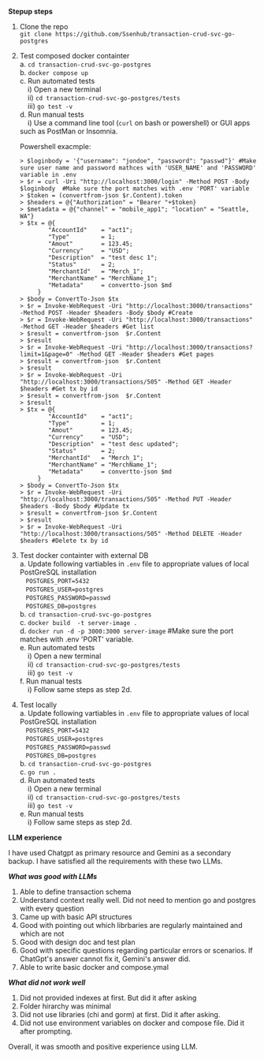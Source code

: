 **Stepup steps**
   1. Clone the repo <br>
      `git clone https://github.com/Ssenhub/transaction-crud-svc-go-postgres` <br> 

   2. Test composed docker containter <br>
        a. `cd transaction-crud-svc-go-postgres` <br>
        b. `docker compose up` <br>
        c. Run automated tests <br>
         &nbsp;&nbsp;&nbsp;  i) Open a new terminal <br>
         &nbsp;&nbsp;&nbsp;  ii) `cd transaction-crud-svc-go-postgres/tests` <br>
         &nbsp;&nbsp;&nbsp; iii) `go test -v` <br>
        d. Run manual tests <br>
         &nbsp;&nbsp;&nbsp;  i) Use a command line tool (`curl` on bash or powershell) or GUI apps such as PostMan or Insomnia. <br>

         Powershell exacmple:
      
          > $loginbody = '{"username": "jondoe", "password": "passwd"}' #Make sure user name and password mathces with 'USER_NAME' and 'PASSWORD' variable in .env
          > $r = curl -Uri "http://localhost:3000/login" -Method POST -Body $loginbody  #Make sure the port matches with .env 'PORT' variable
          > $token = (convertfrom-json $r.Content).token
          > $headers = @{"Authorization" = "Bearer "+$token}
          > $metadata = @{"channel" = "mobile_app1"; "location" = "Seattle, WA"}
          > $tx = @{                                      
                  "AccountId"    = "act1";
                  "Type"         = 1;
                  "Amout"        = 123.45;
                  "Currency"     = "USD";
                  "Description"  = "test desc 1";
                  "Status"       = 2;
                  "MerchantId"   = "Merch_1";
                  "MerchantName" = "MerchName_1";
                  "Metadata"     = convertto-json $md
               }
          > $body = ConvertTo-Json $tx
          > $r = Invoke-WebRequest -Uri "http://localhost:3000/transactions" -Method POST -Header $headers -Body $body #Create
          > $r = Invoke-WebRequest -Uri "http://localhost:3000/transactions" -Method GET -Header $headers #Get list
          > $result = convertfrom-json  $r.Content
          > $result
          > $r = Invoke-WebRequest -Uri "http://localhost:3000/transactions?limit=1&page=0" -Method GET -Header $headers #Get pages
          > $result = convertfrom-json  $r.Content
          > $result
          > $r = Invoke-WebRequest -Uri "http://localhost:3000/transactions/505" -Method GET -Header $headers #Get tx by id  
          > $result = convertfrom-json  $r.Content
          > $result
          > $tx = @{                                      
                  "AccountId"    = "act1";
                  "Type"         = 1;
                  "Amout"        = 123.45;
                  "Currency"     = "USD";
                  "Description"  = "test desc updated";
                  "Status"       = 2;
                  "MerchantId"   = "Merch_1";
                  "MerchantName" = "MerchName_1";
                  "Metadata"     = convertto-json $md
               }
          > $body = ConvertTo-Json $tx
          > $r = Invoke-WebRequest -Uri "http://localhost:3000/transactions/505" -Method PUT -Header $headers -Body $body #Update tx
          > $result = convertfrom-json $r.Content
          > $result
          > $r = Invoke-WebRequest -Uri "http://localhost:3000/transactions/505" -Method DELETE -Header $headers #Delete tx by id
   
   3. Test docker containter with external DB <br>
      a. Update following vartiables in `.env` file to appropriate values of local PostGreSQL installation <br>
         &nbsp;&nbsp;&nbsp;`POSTGRES_PORT=5432` <br>
         &nbsp;&nbsp;&nbsp;`POSTGRES_USER=postgres` <br>
         &nbsp;&nbsp;&nbsp;`POSTGRES_PASSWORD=passwd` <br>
         &nbsp;&nbsp;&nbsp;`POSTGRES_DB=postgres` <br>
      b. `cd transaction-crud-svc-go-postgres` <br>
      c. `docker build  -t server-image .` <br>
      d. `docker run -d -p 3000:3000 server-image` #Make sure the port matches with .env 'PORT' variable. <br>
      e. Run automated tests <br>
         &nbsp;&nbsp;&nbsp;    i) Open a new terminal <br>
         &nbsp;&nbsp;&nbsp;   ii) `cd transaction-crud-svc-go-postgres/tests` <br>
         &nbsp;&nbsp;&nbsp;  iii) `go test -v` <br>
      f. Run manual tests <br>
         &nbsp;&nbsp;&nbsp;   i) Follow same steps as step 2d. <br>
                       
   5. Test locally <br>
      a. Update following vartiables in `.env` file to appropriate values of local PostGreSQL installation <br>
         &nbsp;&nbsp;&nbsp;`POSTGRES_PORT=5432` <br>
         &nbsp;&nbsp;&nbsp;`POSTGRES_USER=postgres` <br>
         &nbsp;&nbsp;&nbsp;`POSTGRES_PASSWORD=passwd` <br>
         &nbsp;&nbsp;&nbsp;`POSTGRES_DB=postgres` <br>
      b. `cd transaction-crud-svc-go-postgres` <br>
      c. `go run .` <br>
      d. Run automated tests <br>
         &nbsp;&nbsp;&nbsp;   i) Open a new terminal <br>
         &nbsp;&nbsp;&nbsp;  ii) `cd transaction-crud-svc-go-postgres/tests` <br>
         &nbsp;&nbsp;&nbsp; iii) `go test -v` <br>
      e. Run manual tests <br>
         &nbsp;&nbsp;&nbsp; i) Follow same steps as step 2d. <br>
         
          
**LLM experience**

  I have used Chatgpt as primary resource and Gemini as a secondary backup. I have satisfied all the requirements with these two LLMs. 
  
***What was good with LLMs***
   1. Able to define transaction schema
   2. Understand context really well. Did not need to mention go and postgres with every question
   3. Came up with basic API structures
   4. Good with pointing out which librbaries are regularly maintained and which are not
   5. Good with design doc and test plan
   6. Good with specific questions regarding particular errors or scenarios. If ChatGpt's answer cannot fix it, Gemini's answer did.
   7. Able to write basic docker and compose.ymal

***What did not work well***
   1. Did not provided indexes at first. But did it after asking
   2. Folder hirarchy was minimal
   3. Did not use libraries (chi and gorm) at first. Did it after asking.
   4. Did not use environment variables on docker and compose file. Did it after prompting.

Overall, it was smooth and positive experience using LLM.
